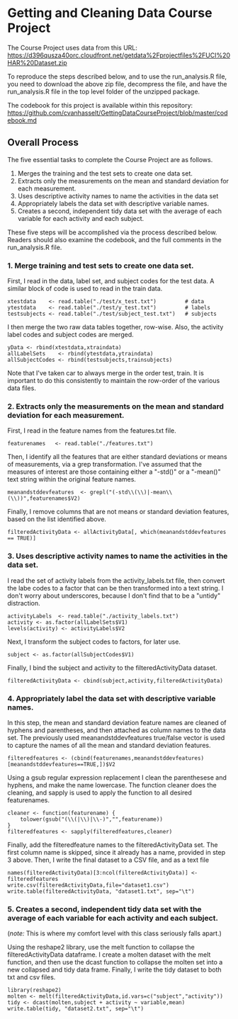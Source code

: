 # Getting and Cleaning Data Course Project

The Course Project uses data from this URL: https://d396qusza40orc.cloudfront.net/getdata%2Fprojectfiles%2FUCI%20HAR%20Dataset.zip 

To reproduce the steps described below, and to use the run_analysis.R file, you need to download the
above zip file, decompress the file, and have the run_analysis.R file in the top level folder of the unzipped 
package.  

The codebook for this project is available within this repository:
https://github.com/cvanhasselt/GettingDataCourseProject/blob/master/codebook.md 

## Overall Process

The five essential tasks to complete the Course Project are as follows.

 1. Merges the training and the test sets to create one data set.
 2. Extracts only the measurements on the mean and standard deviation for each measurement. 
 3. Uses descriptive activity names to name the activities in the data set
 4. Appropriately labels the data set with descriptive variable names. 
 5. Creates a second, independent tidy data set with the average of each
    variable for each activity and each subject.

These five steps will be accomplished via the process described below. Readers should also
examine the codebook, and the full comments in the run_analysis.R file.

### 1. Merge training and test sets to create one data set.

First, I read in the data, label set, and subject codes for the test data. A similar block
of code is used to read in the train data.

```
xtestdata    <- read.table("./test/x_test.txt")         # data
ytestdata    <- read.table("./test/y_test.txt")         # labels
testsubjects <- read.table("./test/subject_test.txt")   # subjects
```

I then merge the two raw data tables together, row-wise.  Also, the activity label codes and subject
codes are merged.
```
yData <- rbind(xtestdata,xtraindata)
allLabelSets    <- rbind(ytestdata,ytraindata)
allSubjectCodes <- rbind(testsubjects,trainsubjects)
```

Note that I've taken car to always merge in the order test, train.  It is important to do this consistently
to maintain the row-order of the various data files.

### 2. Extracts only the measurements on the mean and standard deviation for each measurement.

First, I read in the feature names from the features.txt file.  
```
featurenames   <- read.table("./features.txt")
```
Then, I identify all the features that are either standard deviations or means of measurements, via
a grep transformation.  I've assumed that the measures of interest are those containing either a "-std()" or
a "-mean()" text string within the original feature names.
```
meanandstddevfeatures  <- grepl("(-std\\(\\)|-mean\\(\\))",featurenames$V2)
```
Finally, I  remove columns that are not means or standard deviation features, based on the list identified above.
```
filteredActivityData <- allActivityData[, which(meanandstddevfeatures == TRUE)]
```

### 3. Uses descriptive activity names to name the activities in the data set.

I read the set of activity labels from the activity_labels.txt file, then convert the 
labe codes to a factor that can be then transformed into a text string.  I don't worry about underscores, because
I don't find that to be a "untidy" distraction.
```
activityLabels  <- read.table("./activity_labels.txt")
activity <- as.factor(allLabelSets$V1)
levels(activity) <- activityLabels$V2
```
Next, I transform the subject codes to factors, for later use.
```
subject <- as.factor(allSubjectCodes$V1)
```
Finally, I bind the subject and activity to the filteredActivityData dataset.
```
filteredActivityData <- cbind(subject,activity,filteredActivityData)
```

### 4. Appropriately label the data set with descriptive variable names. 

In this step, the mean and standard deviation feature names are cleaned of hyphens and parentheses, and then attached as column names to the data set.  The previously used meanandstddevfeatures true/false vector is used to capture the names of all the mean and standard deviation features.
```
filteredfeatures <- (cbind(featurenames,meanandstddevfeatures)[meanandstddevfeatures==TRUE,])$V2
```

Using a gsub regular expression replacement I clean the parenthesese and hyphens, and make the name lowercase. The function cleaner does the cleaning, and sapply is used to apply the function to all desired featurenames.

```
cleaner <- function(featurename) {
    tolower(gsub("(\\(|\\)|\\-)","",featurename))
}
filteredfeatures <- sapply(filteredfeatures,cleaner)
```

Finally, add the filteredfeature names to the filteredActivityData set. The first column name is skipped, since it already has a name, provided in step 3 above.  Then, I write the final dataset to a CSV file, and as a text file
```
names(filteredActivityData)[3:ncol(filteredActivityData)] <- filteredfeatures
write.csv(filteredActivityData,file="dataset1.csv")
write.table(filteredActivityData, "dataset1.txt", sep="\t")
```


### 5. Creates a second, independent tidy data set with the average of each variable for each activity and each subject.

(*note:*  This is where my comfort level with this class seriously falls apart.)

Using the reshape2 library, use the melt function to collapse the filteredActivityData dataframe.  I create a molten
dataset with the melt function, and then use the dcast function to collapse the molten set into a new 
collapsed and tidy data frame.  Finally, I write the tidy dataset to both txt and csv files.

```
library(reshape2)
molten <- melt(filteredActivityData,id.vars=c("subject","activity"))
tidy <- dcast(molten,subject + activity ~ variable,mean)
write.table(tidy, "dataset2.txt", sep="\t")
```



